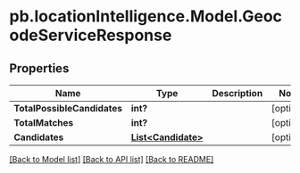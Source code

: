 # pb.locationIntelligence.Model.GeocodeServiceResponse
## Properties

Name | Type | Description | Notes
------------ | ------------- | ------------- | -------------
**TotalPossibleCandidates** | **int?** |  | [optional] 
**TotalMatches** | **int?** |  | [optional] 
**Candidates** | [**List&lt;Candidate&gt;**](Candidate.md) |  | [optional] 

[[Back to Model list]](../README.md#documentation-for-models) [[Back to API list]](../README.md#documentation-for-api-endpoints) [[Back to README]](../README.md)

